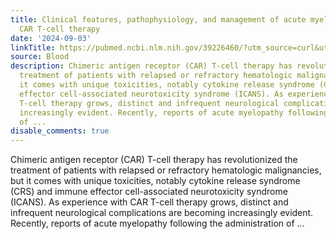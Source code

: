 ```yaml
---
title: Clinical features, pathophysiology, and management of acute myelopathy following
  CAR T-cell therapy
date: '2024-09-03'
linkTitle: https://pubmed.ncbi.nlm.nih.gov/39226460/?utm_source=curl&utm_medium=rss&utm_campaign=journals&utm_content=7603509&fc=None&ff=20240904182947&v=2.18.0.post9+e462414
source: Blood
description: Chimeric antigen receptor (CAR) T-cell therapy has revolutionized the
  treatment of patients with relapsed or refractory hematologic malignancies, but
  it comes with unique toxicities, notably cytokine release syndrome (CRS) and immune
  effector cell-associated neurotoxicity syndrome (ICANS). As experience with CAR
  T-cell therapy grows, distinct and infrequent neurological complications are becoming
  increasingly evident. Recently, reports of acute myelopathy following the administration
  of ...
disable_comments: true
---
```

Chimeric antigen receptor (CAR) T-cell therapy has revolutionized the treatment of patients with relapsed or refractory hematologic malignancies, but it comes with unique toxicities, notably cytokine release syndrome (CRS) and immune effector cell-associated neurotoxicity syndrome (ICANS). As experience with CAR T-cell therapy grows, distinct and infrequent neurological complications are becoming increasingly evident. Recently, reports of acute myelopathy following the administration of ...
